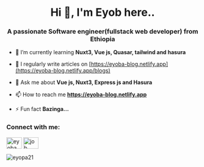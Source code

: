 
<h1 align="center">Hi 👋, I'm Eyob here..</h1>
<h3 align="center">A passionate Software engineer(fullstack web developer) from Ethiopia</h3>








- 🌱 I’m currently learning **Nuxt3, Vue js, Quasar, tailwind and hasura**


- 📝 I regularly write articles on [https://eyoba-blog.netlify.app](https://eyoba-blog.netlify.app/blogs)

- 💬 Ask me about **Vue js, Nuxt3, Express js and Hasura**

- 📫 How to reach me **https://eyoba-blog.netlify.app**


- ⚡ Fun fact **Bazinga...**

<h3 align="left">Connect with me:</h3>
<p align="left">
<a href="https://stackoverflow.com/users/eyoba" target="blank"><img align="center" src="https://raw.githubusercontent.com/rahuldkjain/github-profile-readme-generator/master/src/images/icons/Social/stack-overflow.svg" alt="eyoba" height="30" width="40" /></a>
<a href="https://fb.com/job nigussie" target="blank"><img align="center" src="https://raw.githubusercontent.com/rahuldkjain/github-profile-readme-generator/master/src/images/icons/Social/facebook.svg" alt="job nigussie" height="30" width="40" /></a>
</p>



<p><img align="center" src="https://github-readme-streak-stats.herokuapp.com/?user=eyopa21&" alt="eyopa21" /></p>
